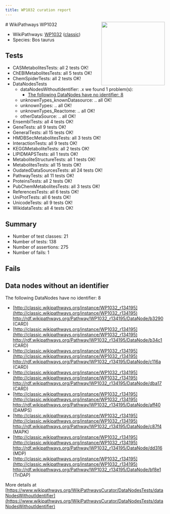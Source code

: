 ```yaml
---
title: WP1032 curation report
---
```


<img style="float: right; width: 200px" src="https://upload.wikimedia.org/wikipedia/commons/thumb/8/83/Wplogo_with_text_500.png/640px-Wplogo_with_text_500.png" />
# WikiPathways WP1032

* WikiPathways: [WP1032](https://wikipathways.org/pathways/WP1032) ([classic](https://classic.wikipathways.org/instance/WP1032))
* Species: Bos taurus
## Tests
* CASMetabolitesTests: all 2 tests OK!
* ChEBIMetabolitesTests: all 5 tests OK!
* ChemSpiderTests: all 2 tests OK!
* DataNodesTests
    * dataNodesWithoutIdentifier: .x we found 1 problem(s):
        * [The following DataNodes have no identifier: 8](#d2d32fa7)
    * unknownTypes_knownDatasource: .. all OK!
    * unknownTypes: .. all OK!
    * unknownTypes_Reactome: .. all OK!
    * otherDataSource: .. all OK!
* EnsemblTests: all 4 tests OK!
* GeneTests: all 9 tests OK!
* GeneralTests: all 15 tests OK!
* HMDBSecMetabolitesTests: all 3 tests OK!
* InteractionTests: all 9 tests OK!
* KEGGMetaboliteTests: all 2 tests OK!
* LIPIDMAPSTests: all 1 tests OK!
* MetaboliteStructureTests: all 1 tests OK!
* MetabolitesTests: all 15 tests OK!
* OudatedDataSourcesTests: all 24 tests OK!
* PathwayTests: all 11 tests OK!
* ProteinsTests: all 2 tests OK!
* PubChemMetabolitesTests: all 3 tests OK!
* ReferencesTests: all 6 tests OK!
* UniProtTests: all 6 tests OK!
* UnicodeTests: all 9 tests OK!
* WikidataTests: all 4 tests OK!


## Summary

* Number of test classes: 21
* Number of tests: 138
* Number of assertions: 275
* Number of fails: 1

## Fails

<a name="d2d32fa7" />

## Data nodes without an identifier

The following DataNodes have no identifier: 8

* [http://classic.wikipathways.org/instance/WP1032_r134195](http://classic.wikipathways.org/instance/WP1032_r134195) http://rdf.wikipathways.org/Pathway/WP1032_r134195/DataNode/b3290 (CARD)
* [http://classic.wikipathways.org/instance/WP1032_r134195](http://classic.wikipathways.org/instance/WP1032_r134195) http://rdf.wikipathways.org/Pathway/WP1032_r134195/DataNode/b34c1 (CARD)
* [http://classic.wikipathways.org/instance/WP1032_r134195](http://classic.wikipathways.org/instance/WP1032_r134195) http://rdf.wikipathways.org/Pathway/WP1032_r134195/DataNode/c116a (CARD)
* [http://classic.wikipathways.org/instance/WP1032_r134195](http://classic.wikipathways.org/instance/WP1032_r134195) http://rdf.wikipathways.org/Pathway/WP1032_r134195/DataNode/dba17 (CARD)
* [http://classic.wikipathways.org/instance/WP1032_r134195](http://classic.wikipathways.org/instance/WP1032_r134195) http://rdf.wikipathways.org/Pathway/WP1032_r134195/DataNode/aff40 (DAMPS)
* [http://classic.wikipathways.org/instance/WP1032_r134195](http://classic.wikipathways.org/instance/WP1032_r134195) http://rdf.wikipathways.org/Pathway/WP1032_r134195/DataNode/c87f4 (MAPK)
* [http://classic.wikipathways.org/instance/WP1032_r134195](http://classic.wikipathways.org/instance/WP1032_r134195) http://rdf.wikipathways.org/Pathway/WP1032_r134195/DataNode/dd316 (MDP)
* [http://classic.wikipathways.org/instance/WP1032_r134195](http://classic.wikipathways.org/instance/WP1032_r134195) http://rdf.wikipathways.org/Pathway/WP1032_r134195/DataNode/bf8e1 (TriDAP)


More details at [https://www.wikipathways.org/WikiPathwaysCurator/DataNodesTests/dataNodesWithoutIdentifier](https://www.wikipathways.org/WikiPathwaysCurator/DataNodesTests/dataNodesWithoutIdentifier)

